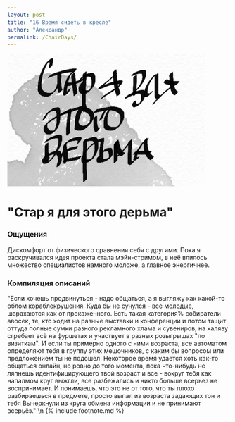 ```yaml
---
layout: post
title: "16 Время сидеть в кресле"
author: "Александр"
permalink: /ChairDays/
---
```

!["Стар я для этого дерьма"](/_img/16.jpg)
# "Стар я для этого дерьма"

### Ощущения
Дискомфорт от физического сравнения себя с другими. Пока я раскручивался идея проекта стала мэйн-стримом, в неё влилось множество специалистов намного моложе, а главное энергичнее.

### Компиляция описаний
"Если хочешь продвинуться - надо общаться, а я выгляжу как какой-то облом кораблекрушения. Куда бы не сунулся - все молодые, шарахаются как от прокаженного. Есть такая категория% собиратели авосек, те, кто ходит на разные выставки и конференции и потом тащит оттуда полные сумки разного рекламного хлама и сувениров, на халяву сгребает всё на фуршетах и участвует в разных розыгрышах "по визиткам". И если ты примерно одного с ними возраста, все автоматом определяют тебя в группу этих мешочников, с каким бы вопросом или предложением ты не подошел. Некоторое время удается хоть как-то общаться онлайн, но ровно до того момента, пока что-нибудь не ляпнешь идентифицирующего твой возраст и все - вокруг тебя как напалмом круг выжгли, все разбежались и никто больше всерьез не воспринимает. И  понимаешь,  что это не от того, что ты плохо разбираешься в предмете, просто выпал из возраста задающих тон и тебя Вычеркнули из круга обмена информации и не принимают всерьёз."
\n {% include footnote.md %}

